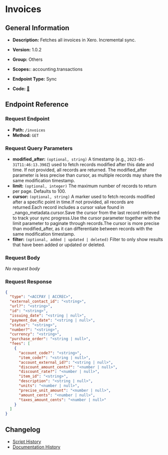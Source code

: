 # Invoices

## General Information

- **Description:** Fetches all invoices in Xero. Incremental sync.

- **Version:** 1.0.2
- **Group:** Others
- **Scopes:**: accounting.transactions
- **Endpoint Type:** Sync
- **Code:** [🔗](https://github.com/NangoHQ/integration-templates/tree/main/integrations/xero/syncs/invoices.ts)


## Endpoint Reference

### Request Endpoint

- **Path:** `/invoices`
- **Method:** `GET`

### Request Query Parameters

- **modified_after:** `(optional, string)` A timestamp (e.g., `2023-05-31T11:46:13.390Z`) used to fetch records modified after this date and time. If not provided, all records are returned. The modified_after parameter is less precise than cursor, as multiple records may share the same modification timestamp.
- **limit:** `(optional, integer)` The maximum number of records to return per page. Defaults to 100.
- **cursor:** `(optional, string)` A marker used to fetch records modified after a specific point in time.If not provided, all records are returned.Each record includes a cursor value found in _nango_metadata.cursor.Save the cursor from the last record retrieved to track your sync progress.Use the cursor parameter together with the limit parameter to paginate through records.The cursor is more precise than modified_after, as it can differentiate between records with the same modification timestamp.
- **filter:** `(optional, added | updated | deleted)` Filter to only show results that have been added or updated or deleted.

### Request Body

_No request body_

### Request Response

```json
{
  "type": "<ACCPAY | ACCREC>",
  "external_contact_id": "<string>",
  "url?": "<string>",
  "id": "<string>",
  "issuing_date": "<string | null>",
  "payment_due_date": "<string | null>",
  "status": "<string>",
  "number?": "<string>",
  "currency": "<string>",
  "purchase_order": "<string | null>",
  "fees": [
    {
      "account_code?": "<string>",
      "item_code?": "<string | null>",
      "account_external_id?": "<string | null>",
      "discount_amount_cents?": "<number | null>",
      "discount_rate?": "<number | null>",
      "item_id": "<string>",
      "description": "<string | null>",
      "units": "<number | null>",
      "precise_unit_amount": "<number | null>",
      "amount_cents": "<number | null>",
      "taxes_amount_cents": "<number | null>"
    }
  ]
}
```

## Changelog

- [Script History](https://github.com/NangoHQ/integration-templates/commits/main/integrations/xero/syncs/invoices.ts)
- [Documentation History](https://github.com/NangoHQ/integration-templates/commits/main/integrations/xero/syncs/invoices.md)

<!-- END  GENERATED CONTENT -->

